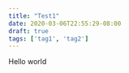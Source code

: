 ```yaml
---
title: "Test1"
date: 2020-03-06T22:55:29-08:00
draft: true
tags: ['tag1', 'tag2']
---
```


Hello world